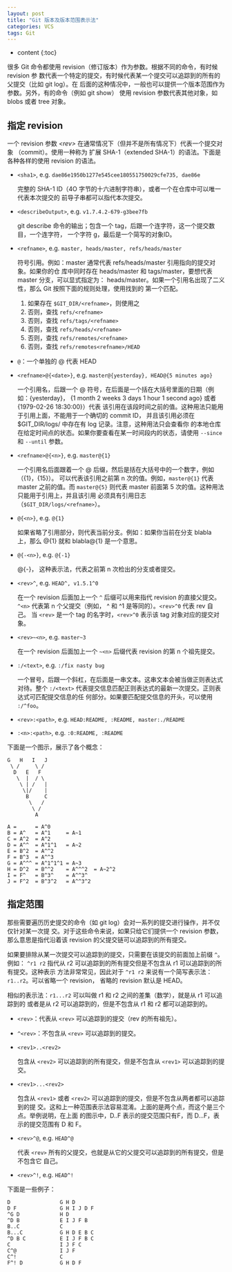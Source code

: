 ```yaml
---
layout: post
title: "Git 版本及版本范围表示法"
categories: VCS
tags: Git
---
```


* content
{:toc}

很多 Git 命令都使用 revision（修订版本）作为参数。根据不同的命令，有时候 revision 参
数代表一个特定的提交，有时候代表某一个提交可以追踪到的所有的父提交（比如 git log）。在
后面的这种情况中，一般也可以提供一个版本范围作为参数。另外，有的命令（例如 git show）
使用 revision 参数代表其他对象，如 blobs 或者 tree 对象。



## 指定 revision

一个 revision 参数 *\<rev\>* 在通常情况下（但并不是所有情况下）代表一个提交对象
（commit）。使用一种称为 扩展 SHA-1（extended SHA-1）的语法。下面是各种各样的使用
revision 的语法。

+ `<sha1>`, e.g. `dae86e1950b1277e545cee180551750029cfe735, dae86e`

    完整的 SHA-1 ID（4O 字节的十六进制字符串），或者一个在仓库中可以唯一代表本次提交的
    前导子串都可以指代本次提交。

+ `<describeOutput>`, e.g. `v1.7.4.2-679-g3bee7fb`

    git describe 命令的输出；包含一个 tag，后跟一个连字符，这一个提交数目，一个连字符，
    一个字符 g，最后是一个简写的对象ID。

 + `<refname>`, e.g. `master, heads/master, refs/heads/master`

    符号引用。例如：master 通常代表 refs/heads/master 引用指向的提交对象。如果你的仓
    库中同时存在 heads/master 和 tags/master，要想代表 master 分支，可以显式指定为：
    heads/master。如果一个引用名出现了二义性，那么 Git 按照下面的规则处理，使用找到的
    第一个匹配。

    1. 如果存在 `$GIT_DIR/<refname>`，则使用之
    2. 否则，查找 `refs/<refname>`
    3. 否则，查找 `refs/tags/<refname>`
    4. 否则，查找 `refs/heads/<refname>`
    5. 否则，查找 `refs/remotes/<refname>`
    6. 否则，查找 `refs/remotes<refname>/HEAD`

+ `@`：一个单独的 @ 代表 HEAD

+ `<refname>@{<date>}`, e.g. `master@{yesterday}, HEAD@{5 minutes ago}`

    一个引用名，后跟一个 @ 符号，在后面是一个括在大括号里面的日期（例如：{yesterday}，
    {1 month 2 weeks 3 days 1 hour 1 second ago} 或者 {1979-02-26 18:30:00}）代表
    该引用在该段时间之前的值。这种用法只能用于引用上面，不能用于一个确切的 commit ID，
    并且该引用必须在 $GIT_DIR/logs/<ref> 中存在有 log 记录。注意，这种用法只会查看你
    的本地仓库在给定时间点的状态。如果你要查看在某一时间段内的状态，请使用 `--since`
    和 `--until` 参数。

+ `<refname>@{<n>}`, e.g. `master@{1}`

    一个引用名后面跟着一个 @ 后缀，然后是括在大括号中的一个数字，例如（{1}，{15}）。
    可以代表该引用之前第 n 次的值。例如，`master@{1}` 代表 master 之前的值。而
    `master@{5}` 则代表 master 前面第 5 次的值。这种用法只能用于引用上，并且该引用
    必须具有引用日志（`$GIT_DIR/logs/<refname>`）。

+ `@{<n>}`, e.g. `@{1}`

    如果省略了引用部分，则代表当前分支。例如：如果你当前在分支 blabla 上，那么 @{1}
    就和 blabla@{1} 是一个意思。

+ `@{-<n>}`, e.g. `@{-1}`

    @{-<n>}， 这种表示法，代表之前第 n 次检出的分支或者提交。

+ `<rev>^`, e.g. `HEAD^, v1.5.1^0`

    在一个 revision 后面加上一个 `^` 后缀可以用来指代 revision 的直接父提交。`^<n>`
    代表第 n 个父提交（例如， <rev>^ 和 <rev>^1 是等同的）。`<rev>^0` 代表 rev 自己。
    当 `<rev>` 是一个 tag 的名字时，`<rev>^0` 表示该 tag 对象对应的提交对象。

+ `<rev>~<n>`, e.g. `master~3`

    在一个 revision 后面加上一个 `~<n>` 后缀代表 revision 的第 n 个祖先提交。

+ `:/<text>`, e.g. `:/fix nasty bug`

    一个冒号，后跟一个斜杠，在后面是一串文本。这串文本会被当做正则表达式对待。整个
    `:/<text>` 代表提交信息匹配正则表达式的最新一次提交。正则表达式可匹配提交信息的任
    何部分。如果要匹配提交信息的开头，可以使用 `:/^foo`。

+ `<rev>:<path>`, e.g. `HEAD:README, :README, master:./README`
+ `:<n>:<path>`, e.g. `:0:README, :README`

下面是一个图示，展示了各个概念：

    G   H   I   J
     \ /     \ /
      D   E   F
       \  |  / \
        \ | /   |
         \|/    |
          B     C
           \   /
            \ /
             A
                           
    A =      = A^0
    B = A^   = A^1     = A~1
    C = A^2  = A^2
    D = A^^  = A^1^1   = A~2
    E = B^2  = A^^2
    F = B^3  = A^^3
    G = A^^^ = A^1^1^1 = A~3
    H = D^2  = B^^2    = A^^^2  = A~2^2
    I = F^   = B^3^    = A^^3^
    J = F^2  = B^3^2   = A^^3^2


## 指定范围

那些需要遍历历史提交的命令（如 git log）会对一系列的提交进行操作，并不仅仅针对某一次提
交。对于这些命令来说，如果只给它们提供一个 revision 参数，那么意思是指代沿着该 
revision 的父提交链可以追踪到的所有提交。

如果要排除从某一次提交可以追踪到的提交，只需要在该提交的前面加上前缀 `^`。例如：
`^r1 r2` 指代从 r2 可以追踪到的所有提交但是不包含从 r1 可以追踪到的所有提交。这种表示
方法非常常见，因此对于 `^r1 r2` 来说有一个简写表示法：`r1..r2`。可以省略一个 revision，
省略的 revision 默认是 HEAD。

相似的表示法：`r1...r2` 可以叫做 r1 和 r2 之间的差集（数学），就是从 r1 可以追踪到的
或者是从 r2 可以追踪到的，但是不包含从 r1 和 r2 都可以追踪到的。

+ `<rev>`：代表从 `<rev>` 可以追踪到的提交（rev 的所有祖先）。

+ `^<rev>`：不包含从 `<rev>` 可以追踪到的提交。

+ `<rev1>..<rev2>`

    包含从 `<rev2>` 可以追踪到的所有提交，但是不包含从 `<rev1>` 可以追踪到的提交。

+ `<rev1>...<rev2>`

    包含从 `<rev1>` 或者 `<rev2>` 可以追踪到的提交，但是不包含从两者都可以追踪到的提
    交。这和上一种范围表示法容易混淆。上面的是两个点，而这个是三个点。举例说明，在上面
    的图示中，D..F 表示的提交范围只有F，而 D...F，表示的提交范围有 D 和 F。

+  `<rev>^@`, e.g. `HEAD^@`

    代表 `<rev>` 所有的父提交，也就是从它的父提交可以追踪到的所有提交，但是不包含它
    自己。

+ `<rev>^!`, e.g. `HEAD^!`

下面是一些例子：

    D                G H D
    D F              G H I J D F
    ^G D             H D
    ^D B             E I J F B
    B..C             C
    B...C            G H D E B C
    ^D B C           E I J F B C
    C                I J F C
    C^@              I J F
    C^!              C
    F^! D            G H D F
